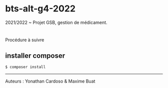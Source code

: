 # bts-alt-g4-2022
2021/2022 ~ 
Projet GSB, gestion de médicament.

# 
Procédure à suivre

## installer composer
```bash
$ composer install
```

---
Auteurs : Yonathan Cardoso & Maxime Buat